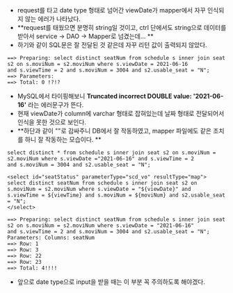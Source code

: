 * request를 타고 date type 형태로 넘어간 viewDate가 mapper에서 자꾸 인식되지 않는 에러가 나타났다.   
* **request를 태웠으면 분명히 string일 것이고, ctrl 단에서도 string으로 데이터를 받아서 service -> DAO -> Mapper로 넘겼는데... **
* 하기와 같이 SQL문은 잘 전달된 것 같은데 자꾸 리턴 값이 출력되지 않았다.   

```
==> Preparing: select distinct seatNum from schedule s inner join seat s2 on s.moviNum = s2.moviNum where s.viewDate = 2021-06-16 
and s.viewTime = 2 and s.moviNum = 3004 and s2.usable_seat = "N"; 
==> Parameters: 
==> Total: 0 !?!?
```

* MySQL에서 타이핑해보니 **Truncated incorrect DOUBLE value: '2021-06-16'** 라는 에러문구가 뜬다.  
* 현재 viewDate가 column에 varchar 형태로 잡혀있는데 날짜 형태로 전달되어서 인식을 못한 것으로 보인다.   
* **하단과 같이 ""로 감싸주니 DB에서 잘 작동하였고, mapper 파일에도 같은 조치를 하니 잘 작동하는 모습이다. **  

```
select distinct * from schedule s inner join seat s2 on s.moviNum = s2.moviNum where s.viewDate ="2021-06-16" and s.viewTime = 2 
and s.moviNum = 3004 and s2.usable_seat = "N"; 

<select id="seatStatus" parameterType="scd_vo" resultType="map">
select distinct seatNum from schedule s inner join seat s2 on s.moviNum = s2.moviNum where s.viewDate = "${viewDate}" and 
s.viewTime = ${viewTime} and s.moviNum = ${moviNum} and s2.usable_seat = "N";
</select>

==> Preparing: select distinct seatNum from schedule s inner join seat s2 on s.moviNum = s2.moviNum where s.viewDate = "2021-06-16" 
and s.viewTime = 2 and s.moviNum = 3004 and s2.usable_seat = "N"; 
Parameters: Columns: seatNum
==> Row: 1
==> Row: 3
==> Row: 22
==> Row: 23
==> Total: 4!!!!
```

* 앞으로 date type으로 input을 받을 때는 이 부분 꼭 주의하도록 해야겠다.  
